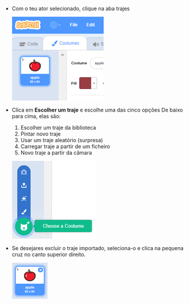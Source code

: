 - Com o teu ator selecionado, clique na aba trajes
    
    ![aba dos trajes](images/costumes_tab.png)

- Clica em **Escolher um traje** e escolhe uma das cinco opções De baixo para cima, elas são:
    
    1. Escolher um traje da biblioteca
    2. Pintar novo traje
    3. Usar um traje aleatório (surpresa)
    4. Carregar traje a partir de um ficheiro
    5. Novo traje a partir da câmara
    
    ![escolher localização](images/choose_location.png)

- Se desejares excluir o traje importado, seleciona-o e clica na pequena cruz no canto superior direito.
    
    ![eliminar traje](images/delete_costume.png)